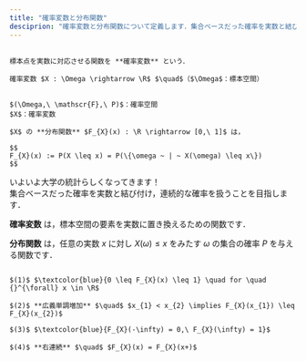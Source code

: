 ```yaml
---
title: "確率変数と分布関数"
desciprion: "確率変数と分布関数について定義します．集合ベースだった確率を実数と結び付け，連続的な確率を扱うことを目指します．"
---
```


~~~definition:確率変数

標本点を実数に対応させる関数を **確率変数** という．

確率変数 $X : \Omega \rightarrow \R$ $\quad$（$\Omega$：標本空間）

~~~

~~~definition:分布関数

$(\Omega,\ \mathscr{F},\ P)$：確率空間  
$X$：確率変数

$X$ の **分布関数** $F_{X}(x) : \R \rightarrow [0,\ 1]$ は，

$$
F_{X}(x) := P(X \leq x) = P(\{\omega ~ | ~ X(\omega) \leq x\})
$$

~~~

いよいよ大学の統計らしくなってきます！  
集合ベースだった確率を実数と結び付け，連続的な確率を扱うことを目指します．

**確率変数** は，標本空間の要素を実数に置き換えるための関数です．

**分布関数** は，任意の実数 $x$ に対し $X(\omega) \leq x$ をみたす $\omega$ の集合の確率 $P$ を与える関数です．

~~~theorem:分布関数の性質

$(1)$ $\textcolor{blue}{0 \leq F_{X}(x) \leq 1} \quad for \quad {}^{\forall} x \in \R$

$(2)$ **広義単調増加** $\quad$ $x_{1} < x_{2} \implies F_{X}(x_{1}) \leq F_{X}(x_{2})$

$(3)$ $\textcolor{blue}{F_{X}(-\infty) = 0,\ F_{X}(\infty) = 1}$

$(4)$ **右連続** $\quad$ $F_{X}(x) = F_{X}(x+)$

~~~
